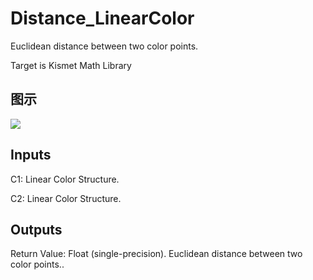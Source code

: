 # Distance_LinearColor

Euclidean distance between two color points.

Target is Kismet Math Library

## 图示

![]($-20221218-19472524.png)

## Inputs

C1: Linear Color Structure.

C2: Linear Color Structure.  

## Outputs

Return Value: Float (single-precision). Euclidean distance between two color points..

